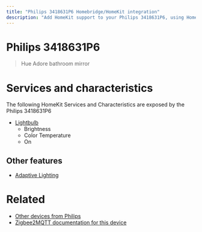 ```yaml
---
title: "Philips 3418631P6 Homebridge/HomeKit integration"
description: "Add HomeKit support to your Philips 3418631P6, using Homebridge, Zigbee2MQTT and homebridge-z2m."
---
```

<!---
This file has been GENERATED using src/docgen/docgen.ts
DO NOT EDIT THIS FILE MANUALLY!
-->
# Philips 3418631P6
> Hue Adore bathroom mirror


# Services and characteristics
The following HomeKit Services and Characteristics are exposed by
the Philips 3418631P6

* [Lightbulb](../../light.md)
  * Brightness
  * Color Temperature
  * On

## Other features
* [Adaptive Lighting](../../light.md)

# Related
* [Other devices from Philips](../index.md#philips)
* [Zigbee2MQTT documentation for this device](https://www.zigbee2mqtt.io/devices/3418631P6.html)